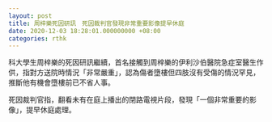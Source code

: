 ```yaml
---
layout: post
title: 周梓樂死因研訊　死因裁判官發現非常重要影像提早休庭
date: 2020-12-03 18:28:01.000000000 +08:00
categories: rthk
---
```


科大學生周梓樂的死因研訊繼續，首名接觸到周梓樂的伊利沙伯醫院急症室醫生作供，指對方送院時情況「非常嚴重」，認為傷者墮樓但四肢沒有受傷的情況罕見，推斷他有機會墮樓前已不省人事。

死因裁判官指，翻看未有在庭上播出的閉路電視片段，發現「一個非常重要的影像」，提早休庭處理。
